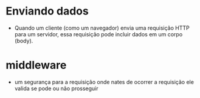 # Enviando dados

- Quando um cliente (como um navegador) envia uma requisição HTTP para um servidor, essa requisição pode incluir dados em um corpo (body).

# middleware
- um segurança para a requisição onde nates de ocorrer a requisição ele valida se pode ou não prosseguir